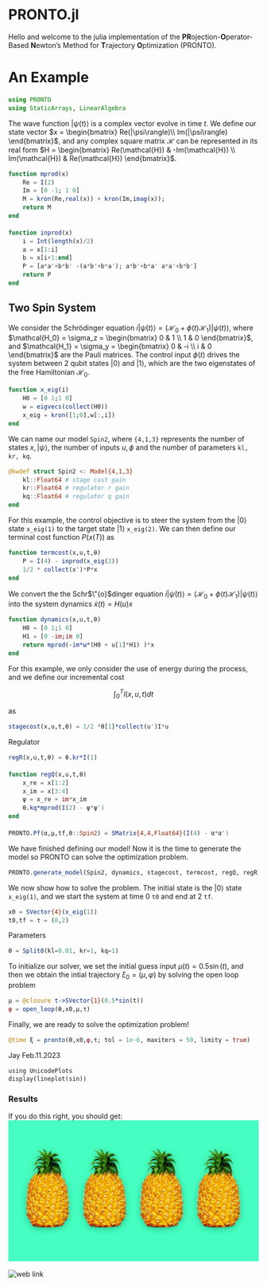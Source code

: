 # PRONTO.jl

Hello and welcome to the julia implementation of the **PR**ojection-**O**perator-Based **N**ewton’s Method for **T**rajectory **O**ptimization (PRONTO).


# An Example
```julia
using PRONTO
using StaticArrays, LinearAlgebra
```
The wave function $|\psi(t)\rangle$ is a complex vector evolve in time $t$. We define our state vector $x = \begin{bmatrix}
Re(|\psi\rangle)\\
Im(|\psi\rangle) 
\end{bmatrix}$, and any complex square matrix $\mathcal{H}$ can be represented in its real form $H = \begin{bmatrix}
Re(\mathcal{H}) & -Im(\mathcal{H}) \\
Im(\mathcal{H}) & Re(\mathcal{H})
\end{bmatrix}$.

```julia
function mprod(x) 
    Re = I(2) 
    Im = [0 -1; 1 0] 
    M = kron(Re,real(x)) + kron(Im,imag(x)); 
    return M 
end

function inprod(x) 
    i = Int(length(x)/2) 
    a = x[1:i] 
    b = x[i+1:end] 
    P = [a*a'+b*b' -(a*b'+b*a'); a*b'+b*a' a*a'+b*b'] 
    return P
end
```

## Two Spin System
We consider the Schrödinger equation
$i|\dot{\psi}(t)\rangle = (\mathcal{H_0} + \phi(t)\mathcal{H_1})|\psi(t)\rangle,$
where $\mathcal{H_0} = \sigma_z = \begin{bmatrix}
0 & 1 \\
1 & 0
\end{bmatrix}$, and $\mathcal{H_1} = \sigma_y = \begin{bmatrix}
0 & -i \\
i & 0
\end{bmatrix}$ are the Pauli matrices. The control input $\phi(t)$ drives the system between 2 qubit states $|0\rangle$ and $|1\rangle$, which are the two eigenstates of the free Hamiltonian $\mathcal{H_0}$. 

```julia
function x_eig(i)
    H0 = [0 1;1 0]
    w = eigvecs(collect(H0)) 
    x_eig = kron([1;0],w[:,i])
end
```

We can name our model `Spin2`, where `{4,1,3}` represents the number of states $x,|\psi\rangle$, the number of inputs $u, \phi$ and the number of parameters `kl, kr, kq`.

```julia
@kwdef struct Spin2 <: Model{4,1,3}
    kl::Float64 # stage cost gain
    kr::Float64 # regulator r gain
    kq::Float64 # regulator q gain
end
```

For this example, the control objective is to steer the system from the $|0\rangle$ state `x_eig(1)` to the target state $|1\rangle$ `x_eig(2)`. We can then define our terminal cost function $P(x(T))$ as 

```julia
function termcost(x,u,t,θ)
    P = I(4) - inprod(x_eig(2))
    1/2 * collect(x')*P*x
end
```

We convert the the Schr$\"{o}$dinger equation
$i|\dot{\psi}(t)\rangle = (\mathcal{H_0} + \phi(t)\mathcal{H_1})|\psi(t)\rangle$ into the system dynamics $\dot{x}(t) = H(u)x$

```julia
function dynamics(x,u,t,θ)
    H0 = [0 1;1 0]
    H1 = [0 -im;im 0]
    return mprod(-im*ω*(H0 + u[1]*H1) )*x
end
```

For this example, we only consider the use of energy during the process, and we define our incremental cost
```math
\int_0^T l(x,u,t) dt
```
as

```julia
stagecost(x,u,t,θ) = 1/2 *θ[1]*collect(u')I*u
```

Regulator
```julia
regR(x,u,t,θ) = θ.kr*I(1)

function regQ(x,u,t,θ) 
    x_re = x[1:2] 
    x_im = x[3:4] 
    ψ = x_re + im*x_im 
    θ.kq*mprod(I(2) - ψ*ψ')
end

PRONTO.Pf(α,μ,tf,θ::Spin2) = SMatrix{4,4,Float64}(I(4) - α*α')
```

We have finished defining our model! Now it is the time to generate the model so PRONTO can solve the optimization problem.

```julia
PRONTO.generate_model(Spin2, dynamics, stagecost, termcost, regQ, regR)
```

We now show how to solve the problem. The initial state is the $|0\rangle$ state `x_eig(1)`, and we start the system at time $0$ `t0` and end at $2$ `tf`.

```julia
x0 = SVector{4}(x_eig(1))
t0,tf = τ = (0,2)
```

Parameters
```julia
θ = Split8(kl=0.01, kr=1, kq=1)
```

To initialize our solver, we set the initial guess input $\mu(t) = 0.5\sin(t)$, and then we obtain the intial trajectory $\xi_0 = (\mu,\varphi)$ by solving the open loop problem

```julia
μ = @closure t->SVector{1}(0.5*sin(t))
φ = open_loop(θ,x0,μ,τ)
```

Finally, we are ready to solve the optimization problem! 

```julia
@time ξ = pronto(θ,x0,φ,τ; tol = 1e-6, maxiters = 50, limitγ = true)
```

Jay Feb.11.2023

```@example
using UnicodePlots
display(lineplot(sin))
```


### Results

If you do this right, you should get:
![image description](./pineapple.jpg)

![web link](https://images-prod.healthline.com/hlcmsresource/images/AN_images/benefits-of-pineapple-1296x728-feature.jpg)